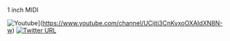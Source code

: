 1 inch MIDI

![Youtube](https://img.shields.io/badge/YouTube-FF0000?style=flat-square&logo=youtube&logoColor=white)](https://www.youtube.com/channel/UCijti3CnKvxoOXAIdXN8N-w) [![Twitter URL](https://img.shields.io/twitter/follow/jeremyscook?style=flat-square&logo=twitter)](https://twitter.com/jeremyscook)
